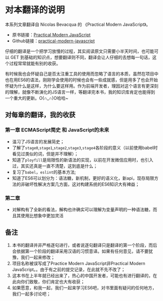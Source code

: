 # 对本翻译的说明

本系列文章翻译自 Nicolas Bevacqua 的 《Practical Modern JavaScript》。

- 原书链接：[Practical Modern JavaScript](https://ponyfoo.com/books/practical-modern-javascript)
- Github链接：[practical-modern-javascript](https://github.com/mjavascript/practical-modern-javascript)

仔细的翻译是一个把学习放慢的过程，其实阅读原文只需要小半天时间，也可能可以 GET 到基础的知识点，想要翻译则不同，翻译会让人仔细的去想每一句话，这个过程常常就能有别的收获。

有时候我也会怀疑自己是否太注重工具的使用而忽略了语言的本质，虽然在项目中也在用ES6的语法，刚刚学会使用的时候也会有一些成就感，但是用多了也会开始怀疑为什么是这样，为什么要这样用。作为前端开发者，理因对这个语言有更深刻的理解，就像不断演化的JS语言一样，等翻译完本书，我的知识库肯定也能得到一个重大的更新。O(∩_∩)O哈哈~


## 对每章的翻译，我的收获

### 第一章 ECMAScript简史 和 JavaScript的未来

- 温习了JS语言的发展简史；
- 了解了`stage0`,`stage1`,`stage2`,`stage3`,`stage4`各阶段的意义（以前使用babel时看见过类似的词，但是并不理解）；
- 知道了`ployfill`是局限性的新语法的实现，以前在开发微信应用时，也引入过，其实还真是一直不清楚，这到底是什么；
- 复习了`babel`，`eslint`的基本方法;
- 知道了ES6可以划分为：语法糖，新机制，更好的语义化，新api，现存局限方法的非破坏性解决方案几方面，这对构建系统的ES6知识大有裨益；


### 第二章
- 对解构有了全新的看法，解构也许确实可以理解为变量声明的一种语法糖，而且其使用比想象中更加灵活


## 备注
1. 本书的翻译并非严格逐句进行，或者说逐句翻译只是翻译的第一个阶段，而后会依据第一个阶段的翻译采用汉语的习惯意译。如果有任何意见，请不要犹豫，我们一起来修改；
2. 项目名称被误写成了Practice Modern JavaScript非Practical Modern JavaScript。。由于有之前的提交记录，在此就不先不改了；
3. 这本书在上半年就已经出来了，热心的中国开发者，可能也有进行翻译的，在此向你们致敬，你们肯定也大有收获；
4. 如果愿意，和我一起，我们一起来学习ES6吧，对书里面有疑问的任何地方，我们一起多讨论吧；

